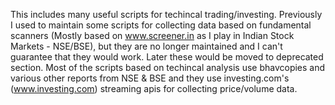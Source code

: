 This includes many useful scripts for techincal trading/investing.
Previously I used to maintain some scripts for collecting data based on fundamental scanners (Mostly based on www.screener.in as I play in Indian Stock Markets - NSE/BSE), but they are no longer maintained and I can't guarantee that they would work. Later these would be moved to deprecated section. Most of the scripts based on techincal analysis use bhavcopies and various other reports from NSE & BSE and they use investing.com's (www.investing.com) streaming apis for collecting price/volume data.
